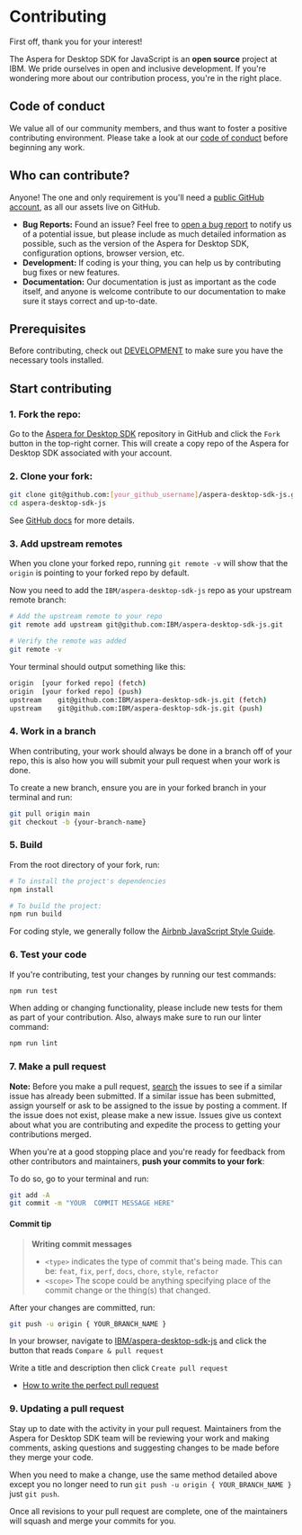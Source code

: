 # Contributing

First off, thank you for your interest!

The Aspera for Desktop SDK for JavaScript is an **open source** project at IBM. We pride ourselves in open and inclusive development. If you're wondering more about our contribution process, you're in the right place.

## Code of conduct

We value all of our community members, and thus want to foster a positive contributing environment. Please take a look at our [code of conduct](./CODE_OF_CONDUCT.md) before beginning any work.

## Who can contribute?

Anyone! The one and only requirement is you'll need a [public GitHub account](https://github.com/join), as all our assets live on GitHub.

- **Bug Reports:** Found an issue? Feel free to [open a bug report](https://github.com/IBM/aspera-desktop-sdk-js/issues) to notify us of a potential issue, but please include as much detailed information as possible, such as the version of the Aspera for Desktop SDK, configuration options, browser version, etc.
- **Development:** If coding is your thing, you can help us by contributing bug fixes or new features.
- **Documentation:** Our documentation is just as important as the code itself, and anyone is welcome contribute to our documentation to make sure it stays correct and up-to-date.

## Prerequisites

Before contributing, check out [DEVELOPMENT](../docs/DEVELOPMENT.md#prerequisites) to make sure you have the necessary tools installed.

## Start contributing

### 1. Fork the repo:

Go to the [Aspera for Desktop SDK](https://github.com/IBM/aspera-desktop-sdk-js) repository in GitHub and click the `Fork` button in the top-right corner. This will create a copy repo of the Aspera for Desktop SDK associated with your account.

### 2. Clone your fork:

```sh
git clone git@github.com:[your_github_username]/aspera-desktop-sdk-js.git
cd aspera-desktop-sdk-js
```

See [GitHub docs](https://help.github.com/articles/fork-a-repo/) for more
details.

### 3. Add upstream remotes

When you clone your forked repo, running `git remote -v` will show that the
`origin` is pointing to your forked repo by default.

Now you need to add the `IBM/aspera-desktop-sdk-js` repo as your upstream
remote branch:

```sh
# Add the upstream remote to your repo
git remote add upstream git@github.com:IBM/aspera-desktop-sdk-js.git

# Verify the remote was added
git remote -v
```

Your terminal should output something like this:

```sh
origin  [your forked repo] (fetch)
origin  [your forked repo] (push)
upstream    git@github.com:IBM/aspera-desktop-sdk-js.git (fetch)
upstream    git@github.com:IBM/aspera-desktop-sdk-js.git (push)
```

### 4. Work in a branch

When contributing, your work should always be done in a branch off of your repo, this is also how you will submit your pull request when your work is done.

To create a new branch, ensure you are in your forked branch in your terminal
and run:

```sh
git pull origin main
git checkout -b {your-branch-name}
```

### 5. Build

From the root directory of your fork, run:

```sh
# To install the project's dependencies
npm install

# To build the project:
npm run build
```

For coding style, we generally follow the [Airbnb JavaScript Style Guide](https://github.com/airbnb/javascript).

### 6. Test your code

If you're contributing, test your changes by running our test commands:

```sh
npm run test
```

When adding or changing functionality, please include new tests for them as part of your contribution. Also, always make sure to run our linter command:

```sh
npm run lint
```

### 7. Make a pull request

**Note:** Before you make a pull request, [search](https://github.com/IBM/aspera-desktop-sdk-js/issues) the issues to see if a similar issue has already been submitted. If a similar issue has been submitted, assign yourself or ask to be assigned to the issue by posting a comment. If the issue does not exist, please make a new issue. Issues give us context about what you are contributing and expedite the process to getting your contributions merged.

When you're at a good stopping place and you're ready for feedback from other
contributors and maintainers, **push your commits to your fork**:

To do so, go to your terminal and run:

```sh
git add -A
git commit -m "YOUR  COMMIT MESSAGE HERE"
```

#### Commit tip

> **Writing commit messages**
>
> - `<type>` indicates the type of commit that's being made. This can be:
>   `feat`, `fix`, `perf`, `docs`, `chore`, `style`, `refactor`
> - `<scope>` The scope could be anything specifying place of the commit change
>   or the thing(s) that changed.

After your changes are committed, run:

```sh
git push -u origin { YOUR_BRANCH_NAME }
```

In your browser, navigate to
[IBM/aspera-desktop-sdk-js](https://github.com/IBM/aspera-desktop-sdk-js)
and click the button that reads `Compare & pull request`

Write a title and description then click `Create pull request`

- [How to write the perfect pull request](https://github.com/blog/1943-how-to-write-the-perfect-pull-request)

### 9. Updating a pull request

Stay up to date with the activity in your pull request. Maintainers from the Aspera for Desktop SDK team will be reviewing your work and making comments, asking questions and suggesting changes to be made before they merge your code.

When you need to make a change, use the same method detailed above except you no longer need to run `git push -u origin { YOUR_BRANCH_NAME }` just `git push`.

Once all revisions to your pull request are complete, one of the maintainers will squash and merge your commits for you.
